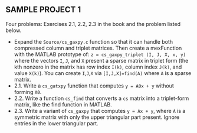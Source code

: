## SAMPLE PROJECT 1

Four problems: Exercises 2.1, 2.2, 2.3 in the book and the problem
listed below.

- Expand the `Source/cs_gaxpy.c` function so that it can handle both
  compressed column and triplet matrices. Then create a mexFunction
  with the MATLAB prototype of: `z = cs_gaxpy_triplet (I, J, X, x, y)`
  where the vectors `I`, `J`, and `X` present a sparse matrix in
  triplet form (the kth nonzero in the matrix has row index `I(k)`,
  column index `J(k)`, and value `X(k)`). You can create `I`,`J`,`X`
  via `[I,J,X]=find(A)` where `A` is a sparse matrix.
- 2.1. Write a `cs_gatxpy` function that computes `y = A0x + y` without
  forming `A0`.
- 2.2. Write a function `cs_find` that converts a `cs` matrix into a
  triplet-form matrix, like the find function in MATLAB.
- 2.3. Write a variant of `cs_gaxpy` that computes `y = Ax + y`, where `A`
  is a symmetric matrix with only the upper triangular part
  present. Ignore entries in the lower triangular part.
